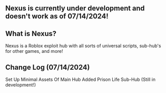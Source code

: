 ## Nexus is currently under development and doesn't work as of 07/14/2024!

## What is Nexus?
Nexus is a Roblox exploit hub with all sorts of universal scripts, sub-hub's for other games, and more!

## Change Log (07/14/2024)
Set Up Minimal Assets Of Main Hub
Added Prison Life Sub-Hub (Still in development!)
